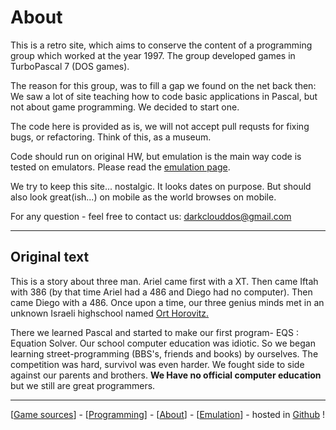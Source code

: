 # About

This is a retro site, which aims to conserve the content of a programming group which worked at the year 1997. The group developed games in TurboPascal 7 (DOS games).

The reason for this group, was to fill a gap we found on the net back then: We saw a lot of site teaching how to code basic applications in Pascal, but not about game programming. We decided to start one.

The code here is provided as is, we will not accept pull requsts for fixing bugs, or refactoring. Think of this, as a museum. 

Code should run on original HW, but emulation is the main way code is tested on emulators. Please read the [emulation page](emulator.html). 

We try to keep this site... nostalgic. It looks dates on purpose. But should also look great(ish...) on mobile as the world browses on mobile.

For any question - feel free to contact us: darkclouddos@gmail.com

---
## Original text

This is a story about three man. Ariel came first with a XT.
Then came Iftah with 386 (by that time Ariel had a 486 and Diego had no
computer). Then came Diego with a 486. Once upon a time, our three genius
minds met in an unknown Israeli highschool named <a href="https://web.archive.org/web/19990203132822/http://horovitz.ort.org.il/">Ort
Horovitz.</a> 

There we learned Pascal and started to make our first program- EQS : Equation Solver. Our school computer education was idiotic. So
we began learning street-programming (BBS's, friends and books) by ourselves.
The competition was hard, survivol was even harder.&nbsp;We fought side
to side against our parents and brothers. <b>We Have no official computer
education</b> but we still are great programmers. 

---
[[Game sources](index.html)] - [[Programming](programming.html)] - [[About](about.html)] - [[Emulation](emulation.html)] - hosted in [Github](https://github.com/DarkCloudDOS) !
